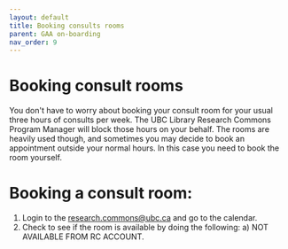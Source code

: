 ```yaml
---
layout: default
title: Booking consults rooms
parent: GAA on-boarding
nav_order: 9
---
```

# Booking consult rooms
You don't have to worry about booking your consult room for your usual three hours of consults per week. The UBC Library Research Commons Program Manager will block those hours on your behalf. The rooms are heavily used though, and sometimes you may decide to book an appointment outside your normal hours. In this case you need to book the room yourself.

# Booking a consult room:

1. Login to the [research.commons@ubc.ca](mailto:research.commons@ubc.ca) and go to the calendar.
2. Check to see if the room is available by doing the following:
  a) NOT AVAILABLE FROM RC ACCOUNT.
